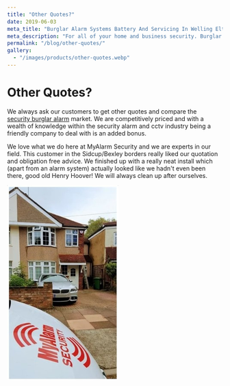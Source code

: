 ```yaml
---
title: "Other Quotes?"
date: 2019-06-03
meta_title: "Burglar Alarm Systems Battery And Servicing In Welling Eltham - MyAlarm Security"
meta_description: "For all of your home and business security. Burglar Alarm Servicing, Burglar Alarm Installation, Alarm Battery and CCTV. Call 020 8302 4065 or email us."
permalink: "/blog/other-quotes/"
gallery:
  - "/images/products/other-quotes.webp"
---
```


# Other Quotes?

We always ask our customers to get other quotes and compare the [security burglar alarm](/categories/burglar-alarms/) market. We are competitively priced and with a wealth of knowledge within the security alarm and cctv industry being a friendly company to deal with is an added bonus.

We love what we do here at MyAlarm Security and we are experts in our field. This customer in the Sidcup/Bexley borders really liked our quotation and obligation free advice. We finished up with a really neat install which (apart from an alarm system) actually looked like we hadn\'t even been there, good old Henry Hoover! We will always clean up after ourselves.

![Other Quotes?](/images/news/news-other-quotes-s6w2h5entc7zzwvgbntx.jpg)